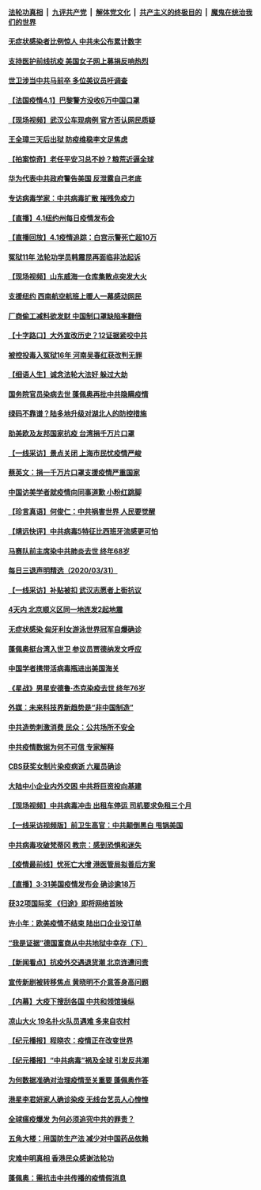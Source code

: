 

####  [法轮功真相](../../../../basic/blob/master/README.md?t=04020130) &nbsp;|&nbsp; [九评共产党](../../../../9ping.md/blob/master/README.md?t=04020130) &nbsp;|&nbsp; [解体党文化](../../../../jtdwh.md/blob/master/README.md?t=04020130)  &nbsp;|&nbsp; [共产主义的终极目的](../../../../gczydzjmd.md/blob/master/README.md?t=04020130) &nbsp;|&nbsp; [魔鬼在统治我们的世界](../../../../mgztzwmdsj.md/blob/master/README.md?t=04020130) 

#### [无症状感染者比例惊人 中共未公布累计数字](../pages/nsc413/n11995452.md?t=04020130) 

#### [支持医护前线抗疫 美国女子网上募捐反响热烈](../pages/nsc413/n11995262.md?t=04020130) 

#### [世卫涉当中共马前卒 多位美议员吁调查](../pages/nsc413/n11995407.md?t=04020130) 

#### [【法国疫情4.1】巴黎警方没收6万中国口罩](../pages/nsc413/n11995165.md?t=04020130) 

#### [【现场视频】武汉公车现病例 官方否认网民质疑](../pages/nsc413/n11994947.md?t=04020130) 

#### [王全璋三天后出狱 防疫维稳李文足焦虑](../pages/nsc413/n11994951.md?t=04020130) 

#### [【拍案惊奇】老任平安习总不妙？粮荒近逼全球](../pages/nsc413/n11993872.md?t=04020130) 

#### [华为代表中共政府警告美国 反泄露自己老底](../pages/nsc413/n11995316.md?t=04020130) 

#### [专访病毒学家：中共病毒扩散 摧残免疫力](../pages/nsc413/n11995153.md?t=04020130) 

#### [【直播】4.1纽约州每日疫情发布会](../pages/nsc413/n11995327.md?t=04020130) 


#### [【直播回放】4.1疫情追踪：白宫示警死亡超10万](../pages/nsc413/n11994898.md?t=04020130) 

#### [冤狱11年 法轮功学员韩震昆再面临非法起诉](../pages/nsc413/n11992325.md?t=04020130) 

#### [【现场视频】山东威海一仓库集散点突发大火](../pages/nsc413/n11994825.md?t=04020130) 

#### [支援纽约 西南航空航班上暖人一幕感动网民](../pages/nsc413/n11994831.md?t=04020130) 

#### [厂商偷工减料欲发财 中国制口罩缺陷率翻倍](../pages/nsc413/n11994798.md?t=04020130) 

#### [【十字路口】大外宣改历史？12证据紧咬中共](../pages/nsc413/n11993612.md?t=04020130) 

#### [被控投毒入冤狱16年 河南吴春红获改判无罪](../pages/nsc413/n11994627.md?t=04020130) 

#### [【细语人生】诚念法轮大法好 躲过大劫](../pages/nsc413/n11992930.md?t=04020130) 

#### [国务院官员染病去世 蓬佩奥再批中共隐瞒疫情](../pages/nsc413/n11994594.md?t=04020130) 

#### [绿码不靠谱？陆多地升级对湖北人的防控措施](../pages/nsc413/n11994526.md?t=04020130) 

#### [助美欧及友邦国家抗疫 台湾捐千万片口罩](../pages/nsc413/n11994605.md?t=04020130) 

#### [【一线采访】景点关闭 上海市民忧疫情严峻](../pages/nsc413/n11994556.md?t=04020130) 

#### [蔡英文：捐一千万片口罩支援疫情严重国家](../pages/nsc413/n11993676.md?t=04020130) 

#### [中国访美学者就疫情向同事道歉 小粉红跳脚](../pages/nsc413/n11993892.md?t=04020130) 

#### [【珍言真语】何俊仁：中共祸害世界 人民要觉醒](../pages/nsc413/n11994171.md?t=04020130) 

#### [【靖远快评】中共病毒5特征比西班牙流感更可怕](../pages/nsc413/n11993750.md?t=04020130) 

#### [马赛队前主席染中共肺炎去世 终年68岁](../pages/nsc413/n11993881.md?t=04020130) 

#### [每日三退声明精选（2020/03/31）](../pages/nsc413/n11993994.md?t=04020130) 

#### [【一线采访】补贴被扣 武汉志愿者上街抗议](../pages/nsc413/n11993330.md?t=04020130) 

#### [4天内 北京顺义区同一地连发2起地震](../pages/nsc413/n11993741.md?t=04020130) 

#### [无症状感染 匈牙利女游泳世界冠军自爆确诊](../pages/nsc413/n11993534.md?t=04020130) 

#### [蓬佩奥挺台湾入世卫 参议员贾德纳发文呼应](../pages/nsc413/n11993487.md?t=04020130) 

#### [中国学者携带活病毒瓶进出美国海关](../pages/nsc413/n11992910.md?t=04020130) 

#### [《星战》男星安德鲁·杰克染疫去世 终年76岁](../pages/nsc413/n11993163.md?t=04020130) 

#### [外媒：未来科技界新趋势是“非中国制造”](../pages/nsc413/n11993161.md?t=04020130) 

#### [中共造势刺激消费 民众：公共场所不安全](../pages/nsc413/n11992853.md?t=04020130) 

#### [中共疫情数据为何不可信 专家解释](../pages/nsc413/n11992756.md?t=04020130) 

#### [CBS获奖女制片染疫病逝 六雇员确诊](../pages/nsc413/n11993381.md?t=04020130) 

#### [大陆中小企业内外交困 中共将巨资投向基建](../pages/nsc413/n11993217.md?t=04020130) 

#### [【现场视频】中共病毒冲击 出租车停运 司机要求免租三个月](../pages/nsc413/n11993301.md?t=04020130) 

#### [【一线采访视频版】前卫生高官：中共颠倒黑白 甩锅美国](../pages/nsc413/n11993318.md?t=04020130) 

#### [中共病毒攻破梵蒂冈 教宗：感到恐惧和迷失](../pages/nsc413/n11993233.md?t=04020130) 

#### [【疫情最前线】忧死亡大增 港医管局拟善后方案](../pages/nsc413/n11992868.md?t=04020130) 

#### [【直播】3·31美国疫情发布会 确诊逾18万](../pages/nsc413/n11993029.md?t=04020130) 

#### [获32项国际奖 《归途》即将网络首映](../pages/nsc413/n11992828.md?t=04020130) 

#### [许小年：欧美疫情不结束 陆出口企业没订单](../pages/nsc413/n11993085.md?t=04020130) 

#### [“我是证据”德国富商从中共地狱中幸存（下）](../pages/nsc413/n11992830.md?t=04020130) 

#### [【新闻看点】抗疫外交遇退货潮 北京连遭问责](../pages/nsc413/n11992719.md?t=04020130) 

#### [宣传新剧被转移焦点 黄晓明不介意答身高问题](../pages/nsc413/n11992977.md?t=04020130) 

#### [【内幕】大疫下搜刮各国 中共和领馆操纵](../pages/nsc413/n11984736.md?t=04020130) 

#### [凉山大火 19名扑火队员遇难 多来自农村](../pages/nsc413/n11992941.md?t=04020130) 

#### [【纪元播报】程晓农：疫情正在改变世界](../pages/nsc413/n11992994.md?t=04020130) 

#### [【纪元播报】“中共病毒”祸及全球 引发反共潮](../pages/nsc413/n11990549.md?t=04020130) 

#### [为何数据准确对治理疫情至关重要 蓬佩奥作答](../pages/nsc413/n11992741.md?t=04020130) 

#### [港星李君妍家人确诊染疫 无线台艺员人心惶惶](../pages/nsc413/n11992727.md?t=04020130) 

#### [全球瘟疫爆发 为何必须追究中共的罪责？](../pages/nsc413/n11992847.md?t=04020130) 

#### [五角大楼：用国防生产法 减少对中国药品依赖](../pages/nsc413/n11992751.md?t=04020130) 

#### [灾难中明真相 香港民众感谢法轮功](../pages/nsc413/n11991567.md?t=04020130) 

#### [蓬佩奥：需抗击中共传播的疫情假消息](../pages/nsc413/n11992499.md?t=04020130) 

